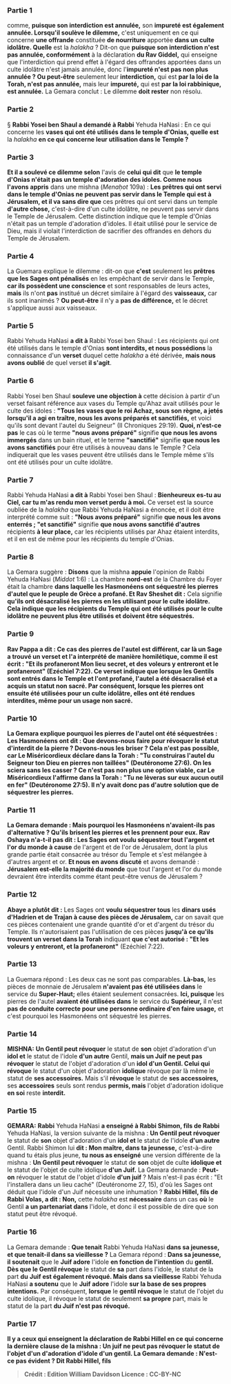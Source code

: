 
### Partie 1
comme, <b>puisque son interdiction est annulée,</b> son <b>impureté est également annulée. Lorsqu'il soulève le dilemme,</b> c'est uniquement en ce qui concerne <b>une offrande</b> constituée <b>de nourriture</b> apportée <b>dans un culte idolâtre. Quelle</b> est la <i>halakha</i> ? Dit-on que <b>puisque son interdiction n'est pas annulée, conformément</b> à la déclaration <b>du Rav Giddel,</b> qui enseigne que l'interdiction qui prend effet à l'égard des offrandes apportées dans un culte idolâtre n'est jamais annulée, donc l'<b>impureté n'est pas non plus annulée ? Ou peut-être</b> seulement leur <b>interdiction,</b> qui est <b>par la loi de la Torah, n'est pas annulée,</b> mais leur <b>impureté,</b> qui est <b>par la loi rabbinique, est annulée.</b> La Gemara conclut : Le dilemme <b>doit rester</b> non résolu.

### Partie 2
§ <b>Rabbi Yosei ben Shaul a demandé à Rabbi</b> Yehuda HaNasi : En ce qui concerne les <b>vases qui ont été utilisés dans le temple d'Onias, quelle est</b> la <i>halakha</i> <b>en ce qui concerne leur utilisation dans le Temple ?</b>

### Partie 3
<b>Et il a soulevé ce dilemme selon</b> l'avis de <b>celui qui dit</b> que <b>le temple d'Onias n'était pas un temple d'adoration des idoles. Comme nous l'avons appris</b> dans une mishna (<i>Menaḥot</i> 109a) : <b>Les prêtres qui ont servi dans le temple d'Onias ne peuvent pas servir dans le Temple qui est à Jérusalem, et il va sans dire que</b> ces prêtres qui ont servi dans un temple <b>d'autre chose,</b> c'est-à-dire d'un culte idolâtre, ne peuvent pas servir dans le Temple de Jérusalem. Cette distinction indique que le temple d'Onias n'était pas un temple d'adoration d'idoles. Il était utilisé pour le service de Dieu, mais il violait l'interdiction de sacrifier des offrandes en dehors du Temple de Jérusalem.

### Partie 4
La Guemara explique le dilemme : dit-on que <b>c'est</b> seulement les <b>prêtres que les Sages ont pénalisés</b> en les empêchant de servir dans le Temple, <b>car ils possèdent une conscience</b> et sont responsables de leurs actes, <b>mais</b> ils n'ont <b>pas</b> institué un décret similaire à l'égard des <b>vaisseaux,</b> car ils sont inanimés ? <b>Ou peut-être</b> il n'y a <b>pas de différence,</b> et le décret s'applique aussi aux vaisseaux.

### Partie 5
Rabbi Yehuda HaNasi <b>a dit à</b> Rabbi Yosei ben Shaul : Les récipients qui ont été utilisés dans le temple d'Onias <b>sont interdits, et nous possédions</b> la connaissance d'un <b>verset</b> duquel cette <i>halakha</i> a été dérivée, <b>mais nous avons oublié</b> de quel verset <b>il s'agit</b>.

### Partie 6
Rabbi Yosei ben Shaul <b>souleve une objection à</b> cette décision à partir d'un verset faisant référence aux vases du Temple qu'Ahaz avait utilisés pour le culte des idoles : <b>"Tous les vases que le roi Achaz, sous son règne, a jetés lorsqu'il a agi en traître, nous les avons préparés et sanctifiés,</b> et voici qu'ils sont devant l'autel du Seigneur" (II Chroniques 29:19). <b>Quoi, n'est-ce pas</b> le cas où le terme <b>"nous avons préparé"</b> signifie <b>que nous les avons immergés</b> dans un bain rituel, et le terme <b>"sanctifié"</b> signifie <b>que nous les avons sanctifiés</b> pour être utilisés à nouveau dans le Temple ? Cela indiquerait que les vases peuvent être utilisés dans le Temple même s'ils ont été utilisés pour un culte idolâtre.

### Partie 7
Rabbi Yehuda HaNasi <b>a dit à</b> Rabbi Yosei ben Shaul : <b>Bienheureux es-tu au Ciel, car tu m'as rendu mon verset perdu</b> <b>à moi.</b> Ce verset est la source oubliée de la <i>halakha</i> que Rabbi Yehuda HaNasi a énoncée, et il doit être interprété comme suit : <b>"Nous avons préparé"</b> signifie <b>que nous les avons enterrés ; "et sanctifié"</b> signifie <b>que nous avons sanctifié d'autres</b> récipients <b>à leur place,</b> car les récipients utilisés par Ahaz étaient interdits, et il en est de même pour les récipients du temple d'Onias.

### Partie 8
La Gemara suggère : <b>Disons</b> que la mishna <b>appuie</b> l'opinion de Rabbi Yehuda HaNasi (<i>Middot</i> 1:6) : La chambre <b>nord-est</b> de la Chambre du Foyer était la chambre <b>dans laquelle les Hasmonéens ont séquestré les pierres d'autel que le peuple de Grèce a profané. Et Rav Sheshet dit :</b> Cela signifie <b>qu'ils ont <b>désacralisé</b> les pierres en les utilisant <b>pour le culte idolâtre.</b> Cela indique que les récipients du Temple qui ont été utilisés pour le culte idolâtre ne peuvent plus être utilisés et doivent être séquestrés.

### Partie 9
<b>Rav Pappa a dit :</b> Ce cas des pierres de l'autel est différent, car <b>là</b> un Sage a <b>trouvé un verset et l'a interprété de manière homilétique, comme il est écrit :</b> "Et ils profaneront Mon lieu secret, <b>et des voleurs y entreront et le profaneront"</b> (Ezéchiel 7:22). Ce verset indique que lorsque les Gentils sont entrés dans le Temple et l'ont profané, l'autel a été désacralisé et a acquis un statut non sacré. Par conséquent, lorsque les pierres ont ensuite été utilisées pour un culte idolâtre, elles ont été rendues interdites, même pour un usage non sacré.

### Partie 10
La Gemara explique pourquoi les pierres de l'autel ont été séquestrées : Les Hasmonéens <b>ont dit : Que devons-nous faire</b> pour révoquer le statut d'interdit de la pierre ? <b>Devons-nous les briser ?</b> Cela n'est pas possible, car <b>Le Miséricordieux</b> déclare dans la Torah : "Tu construiras l'autel du Seigneur ton Dieu en <b>pierres non taillées"</b> (Deutéronome 27:6). <b>On les sciera</b> sans les casser ? Ce n'est pas non plus une option viable, car <b>Le Miséricordieux</b> l'affirme dans la Torah : <b>"Tu ne lèveras sur eux aucun outil en fer"</b> (Deutéronome 27:5). Il n'y avait donc pas d'autre solution que de séquestrer les pierres.

### Partie 11
La Gemara demande : <b>Mais pourquoi</b> les Hasmonéens n'avaient-ils pas d'alternative ? <b>Qu'ils brisent</b> les pierres <b>et les prennent pour eux. Rav Oshaya n'a-t-il pas dit :</b> Les Sages ont <b>voulu séquestrer tout</b> l'argent et l'or du monde à cause</b> de l'argent et de l'or de Jérusalem,</b> dont la plus grande partie était consacrée au trésor du Temple et s'est mélangée à d'autres argent et or. <b>Et nous en avons discuté</b> et avons demandé : <b>Jérusalem est-elle la majorité du monde</b> que tout l'argent et l'or du monde devraient être interdits comme étant peut-être venus de Jérusalem ?

### Partie 12
<b>Abaye a plutôt dit :</b> Les Sages ont <b>voulu séquestrer tous</b> les <b>dinars usés d'Hadrien et de Trajan à cause des pièces de Jérusalem,</b> car on savait que ces pièces contenaient une grande quantité d'or et d'argent du trésor du Temple. Ils n'autorisaient pas l'utilisation de ces pièces <b>jusqu'à ce qu'ils trouvent un verset dans la Torah</b> indiquant <b>que c'est autorisé : "Et les voleurs y entreront, et la profaneront"</b> (Ezéchiel 7:22).

### Partie 13
La Guemara répond : Les deux cas ne sont pas comparables. <b>Là-bas,</b> les pièces de monnaie de Jérusalem <b>n'avaient pas été utilisées dans</b> le service du <b>Super-Haut;</b> elles étaient seulement consacrées. <b>Ici, puisque</b> les pierres de l'autel <b>avaient été utilisées dans</b> le service du <b>Supérieur,</b> il n'est <b>pas de conduite correcte pour une personne ordinaire d'en faire usage,</b> et c'est pourquoi les Hasmonéens ont séquestré les pierres.

### Partie 14
<strong>MISHNA:</strong> <b>Un Gentil peut révoquer</b> le statut de <b>son</b> objet d'adoration d'un <b>idol et</b> le statut de l'idole <b>d'un autre</b> Gentil, <b>mais un Juif ne peut pas révoquer</b> le statut de l'objet d'adoration d'un <b>idol d'un Gentil. Celui qui révoque</b> le statut d'un objet d'adoration <b>idolique</b> révoque par là même le statut de <b>ses accessoires.</b> Mais s'il <b>révoque</b> le statut de <b>ses accessoires,</b> ses <b>accessoires</b> seuls sont rendus <b>permis, mais</b> l'objet d'adoration idolique <b>en soi</b> reste <b>interdit.</b>

### Partie 15
<strong>GEMARA:</strong> <b>Rabbi</b> Yehuda HaNasi <b>a enseigné à Rabbi Shimon, fils de Rabbi</b> Yehuda HaNasi, la version suivante de la mishna : <b>Un Gentil peut révoquer</b> le statut de <b>son</b> objet d'adoration d'un <b>idol et</b> le statut de l'idole <b>d'un autre</b> Gentil. Rabbi Shimon lui <b>dit : Mon maître, dans ta jeunesse,</b> c'est-à-dire quand tu étais plus jeune, <b>tu nous as enseigné</b> une version différente de la mishna : <b>Un Gentil peut révoquer</b> le statut de <b>son</b> objet de culte <b>idolique et</b> le statut de l'objet de culte idolique <b>d'un Juif.</b> La Gemara demande : <b>Peut-on</b> révoquer le statut de l'objet d'idole <b>d'un juif</b> ? Mais n'est-il pas écrit : "Et l'installera dans un lieu caché"</b> (Deutéronome 27, 15), d'où les Sages ont déduit que l'idole d'un Juif nécessite une inhumation ? <b>Rabbi Hillel, fils de Rabbi Volas, a dit : Non,</b> cette <i>halakha</i> est <b>nécessaire</b> dans un cas <b>où</b> le Gentil <b>a un partenariat dans</b> l'idole, et donc il est possible de dire que son statut peut être révoqué.

### Partie 16
La Gemara demande : <b>Que tenait</b> Rabbi Yehuda HaNasi <b>dans sa jeunesse, et que tenait-il dans sa vieillesse ?</b> La Gemara répond : <b>Dans sa jeunesse, il soutenait</b> que le <b>Juif adore</b> l'idole <b>en fonction de l'intention</b> du <b>gentil. Dès que le Gentil révoque</b> le statut de <b>sa</b> part dans l'idole, le statut de la part <b>du</b> <b>Juif est également révoqué. Mais dans sa vieillesse</b> Rabbi Yehuda HaNasi <b>a soutenu</b> que le <b>Juif adore</b> l'idole <b>sur la base de ses propres intentions.</b> Par conséquent, <b>lorsque</b> le <b>gentil révoque</b> le statut de l'objet du culte idolique, il révoque le statut de seulement <b>sa propre</b> part, mais le statut de la part <b>du <b>Juif n'est pas révoqué.</b>

### Partie 17
<b>Il y a ceux qui enseignent</b> la déclaration de Rabbi Hillel <b>en ce qui concerne la dernière clause</b> de la mishna : <b>Un juif ne peut pas révoquer</b> le statut de l'objet d'un <b>d'adoration d'idole d'un gentil.</b> La Gemara demande : N'est-ce pas <b>évident ? Dit Rabbi Hillel, fils</b>

>Crédit : Edition William Davidson
>Licence : CC-BY-NC